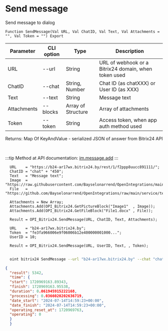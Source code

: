 ﻿---
sidebar_position: 1
---

# Send message
 Send message to dialog



`Function SendMessage(Val URL, Val ChatID, Val Text, Val Attachments = "", Val Token = "") Export`

  | Parameter | CLI option | Type | Description |
  |-|-|-|-|
  | URL | --url | String | URL of webhook or a Bitrix24 domain, when token used |
  | ChatID | --chat | String, Number | Chat ID (as chatXXX) or User ID (as XXX) |
  | Text | --text | String | Message text |
  | Attachments | --blocks | Array of Structure | Array of attachments |
  | Token | --token | String | Access token, when app auth method used |

  
  Returns:  Map Of KeyAndValue - serialized JSON of answer from Bitrix24 API

<br/>

:::tip
Method at API documentation: [im.message.add](https://dev.1c-bitrix.ru/learning/course/?COURSE_ID=93&LESSON_ID=12115)
:::
<br/>


```bsl title="Code example"
  URL    = "https://b24-ar17wx.bitrix24.by/rest/1/f2ppp8uucc891111/";
  ChatID = "chat" + "450";
  Text   = "Message text";
  Image  = "https://raw.githubusercontent.com/Bayselonarrend/OpenIntegrations/main/service/test_data/picture.jpg";
  File   = "https://github.com/Bayselonarrend/OpenIntegrations/raw/main/service/test_data/document.docx";
  
  Attachments = New Array;
  Attachments.Add(OPI_Bitrix24.GetPictureBlock("Image1"  , Image));
  Attachments.Add(OPI_Bitrix24.GetFileBlock("File1.docx" , File));
  
  Result = OPI_Bitrix24.SendMessage(URL, ChatID, Text, Attachments);
  
  URL    = "b24-ar17wx.bitrix24.by";
  Token  = "fe3fa966006e9f06006b12e400000001000...";
  UserID = 10;
  
  Result = OPI_Bitrix24.SendMessage(URL, UserID, Text, , Token);
```



```sh title="CLI command example"
    
  oint bitrix24 SendMessage --url "b24-ar17wx.bitrix24.by" --chat "chat + 450" --text "Message text" --blocks %blocks% --token "fe3fa966006e9f06006b12e400000001000..."

```

```json title="Result"
{
  "result": 5342,
  "time": {
  "start": 1720969163.89343,
  "finish": 1720969163.95538,
  "duration": 0.061945915222168,
  "processing": 0.0366020202636719,
  "date_start": "2024-07-14T14:59:23+00:00",
  "date_finish": "2024-07-14T14:59:23+00:00",
  "operating_reset_at": 1720969763,
  "operating": 0
  }
  }
```
